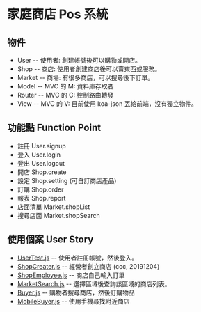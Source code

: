 # 家庭商店 Pos 系統

## 物件

* User -- 使用者: 創建帳號後可以購物或開店。
* Shop -- 商店: 使用者創建商店後可以賣東西或服務。
* Market -- 商場: 有很多商店，可以搜尋後下訂單。
* Model -- MVC 的 M: 資料庫存取者
* Router -- MVC 的 C: 控制路由轉發
* View -- MVC 的 V: 目前使用 koa-json 丟給前端，沒有獨立物件。

## 功能點 Function Point

* 註冊 User.signup
* 登入 User.login
* 登出 User.logout
* 開店 Shop.create
* 設定 Shop.setting (可自訂商店產品)
* 訂購 Shop.order
* 報表 Shop.report
* 店面清單 Market.shopList
* 搜尋店面 Market.shopSearch

## 使用個案 User Story

* [UserTest.js](test/server/UserTest.js) -- 使用者註冊帳號，然後登入。
* [ShopCreater.js](test/server/ShopCreater.js) -- 經營者創立商店 (ccc, 20191204)
* [ShopEmployee.js](test/server/ShopEmployee.js) -- 商店自己輸入訂單
* [MarketSearch.js](test/server/MarketSearch.js) -- 選擇區域後查詢該區域的商店列表。
* [Buyer.js](test/server/Buyer.js) -- 購物者搜尋商店，然後訂購物品
* [MobileBuyer.js](test/server/MobileBuyer.js) -- 使用手機尋找附近商店
